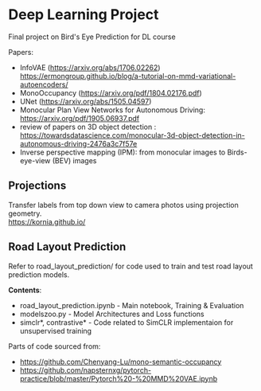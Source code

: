 # Deep Learning Project

Final project on Bird's Eye Prediction for DL course

Papers:
- InfoVAE (https://arxiv.org/abs/1706.02262) https://ermongroup.github.io/blog/a-tutorial-on-mmd-variational-autoencoders/
- MonoOccupancy (https://arxiv.org/pdf/1804.02176.pdf)
- UNet (https://arxiv.org/abs/1505.04597)
- Monocular Plan View Networks for Autonomous Driving: https://arxiv.org/pdf/1905.06937.pdf
- review of papers on 3D object detection : https://towardsdatascience.com/monocular-3d-object-detection-in-autonomous-driving-2476a3c7f57e
- Inverse perspective mapping (IPM): from monocular images to Birds-eye-view (BEV) images


## Projections

Transfer labels from top down view to camera photos using projection geometry.<br>
https://kornia.github.io/<br>


## Road Layout Prediction

Refer to road_layout_prediction/ for code used to train and test road layout prediction models.

**Contents**:<br>
- road_layout_prediction.ipynb - Main notebook, Training & Evaluation<br>
- modelszoo.py - Model Architectures and Loss functions<br>
- simclr*, contrastive* - Code related to SimCLR implementaion for unsupervised training<br>

Parts of code sourced from:

- https://github.com/Chenyang-Lu/mono-semantic-occupancy<br>
- https://github.com/napsternxg/pytorch-practice/blob/master/Pytorch%20-%20MMD%20VAE.ipynb<br>
